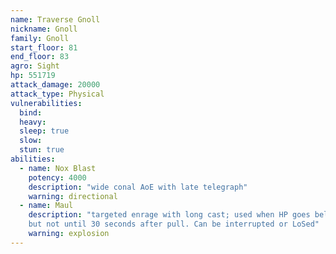 ```yaml
---
name: Traverse Gnoll
nickname: Gnoll
family: Gnoll
start_floor: 81
end_floor: 83
agro: Sight
hp: 551719
attack_damage: 20000
attack_type: Physical
vulnerabilities:
  bind: 
  heavy: 
  sleep: true
  slow: 
  stun: true
abilities:
  - name: Nox Blast
    potency: 4000
    description: "wide conal AoE with late telegraph"
    warning: directional
  - name: Maul
    description: "targeted enrage with long cast; used when HP goes below 30%,
    but not until 30 seconds after pull. Can be interrupted or LoSed"
    warning: explosion
---
```

